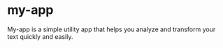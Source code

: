 # my-app
My-app is a simple utility app that helps you analyze and transform your text quickly and easily.
